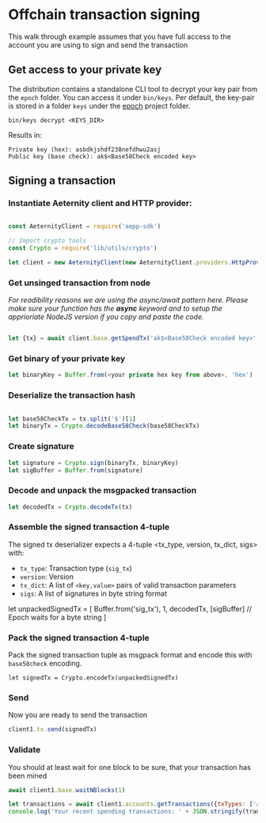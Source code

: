 # Offchain transaction signing

This walk through example assumes that you have full access to the account you are using to sign and send the transaction

## Get access to your private key

The distribution contains a standalone CLI tool to decrypt your key pair from the `epoch` folder. You can access it under `bin/keys`. Per default, the key-pair is stored in a folder `keys` under the [epoch](https://github.com/aeternity/epoch) project folder.

```
bin/keys decrypt <KEYS_DIR>
```

Results in:

```
Private key (hex): asbdkjshdf238nefdhwu2asj
Public key (base check): ak$<Base58Check encoded key> 
```

## Signing a transaction

### Instantiate Aeternity client and HTTP provider:

```javascript

const AeternityClient = require('aepp-sdk')

// Import crypto tools 
const Crypto = require('lib/utils/crypto')

let client = new AeternityClient(new AeternityClient.providers.HttpProvider('localhost', 3013, {internalPort: 3113, secured: false}))


```

### Get unsinged transaction from node

*For readibility reasons we are using the async/await pattern here. Please make sure your function has the **async** keyword and to setup the apprioriate NodeJS version if you copy and paste the code.*

```javascript

let {tx} = await client.base.getSpendTx('ak$<Base58Check encoded key>', 10)

```

### Get binary of your private key

```javascript
let binaryKey = Buffer.from(<your private hex key from above>, 'hex')
```

### Deserialize the transaction hash

```javascript

let base58CheckTx = tx.split('$')[1]
let binaryTx = Crypto.decodeBase58Check(base58CheckTx)

```

### Create signature

```javascript
let signature = Crypto.sign(binaryTx, binaryKey)
let sigBuffer = Buffer.from(signature)
```

### Decode and unpack the msgpacked transaction

```javascript
let decodedTx = Crypto.decodeTx(tx)
```

### Assemble the signed transaction 4-tuple

The signed tx deserializer expects a 4-tuple <tx_type, version, tx_dict, sigs> with:
* `tx_type`: Transaction type (`sig_tx`)
* `version`: Version
* `tx_dict`: A list of `<key,value>` pairs of valid transaction parameters
* `sigs`: A list of signatures in byte string format

let unpackedSignedTx = [
 Buffer.from('sig_tx'),
 1,
 decodedTx,
 [sigBuffer]  // Epoch waits for a byte string
]

### Pack the signed transaction 4-tuple

Pack the signed transaction tuple as msgpack format and encode this with `base58check` encoding.

```[javascript]
let signedTx = Crypto.encodeTx(unpackedSignedTx)
```

### Send 

Now you are ready to send the transaction

```javascript
client1.tx.send(signedTx)
```

### Validate

You should at least wait for one block to be sure, that your transaction has been mined
```javascript
await client1.base.waitNBlocks(1)

let transactions = await client1.accounts.getTransactions({txTypes: ['aec_spend_tx']})
console.log('Your recent spending transactions: ' + JSON.stringify(transactions))
```

```
